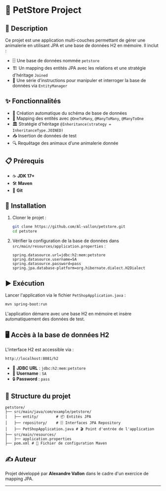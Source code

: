 # 🐾 PetStore Project

## 📌 Description

Ce projet est une application multi-couches permettant de gérer une animalerie en utilisant JPA et une base de données H2 en mémoire. Il inclut :

- 🗄️ Une base de données nommée `petstore`
- 🏗️ Un mapping des entités JPA avec les relations et une stratégie d'héritage `Joined`
- 🔄 Une série d'instructions pour manipuler et interroger la base de données via `EntityManager`

## ✨ Fonctionnalités

- 📜 Création automatique du schéma de base de données
- 🔗 Mapping des entités avec `@OneToMany`, `@ManyToMany`, `@ManyToOne`
- 🏛️ Stratégie d'héritage `@Inheritance(strategy = InheritanceType.JOINED)`
- 📥 Insertion de données de test
- 🔍 Requêtage des animaux d’une animalerie donnée

## 📋 Prérequis

- ☕ **JDK 17+**
- 🛠️ **Maven**
- 🐙 **Git**

## 🚀 Installation

1. Cloner le projet :
   ```sh
   git clone https://github.com/Al-vallon/petstore.git
   cd petstore
   ```
2. Vérifier la configuration de la base de données dans `src/main/resources/application.properties` :
   ```properties
   spring.datasource.url=jdbc:h2:mem:petstore
   spring.datasource.username=SA
   spring.datasource.password=pass
   spring.jpa.database-platform=org.hibernate.dialect.H2Dialect
   ```

## ▶️ Exécution

Lancer l'application via le fichier `PetShopApplication.java` :

```sh
mvn spring-boot:run
```

L'application démarre avec une base H2 en mémoire et insère automatiquement des données de test.

## 🖥️ Accès à la base de données H2

L'interface H2 est accessible via :

```sh
http://localhost:8081/h2
```

- 🔑 **JDBC URL** : `jdbc:h2:mem:petstore`
- 👤 **Username** : `SA`
- 🔒 **Password** : `pass`

## 📂 Structure du projet

```
petstore/
├── src/main/java/com/example/petstore/
│   ├── entity/        # 📦 Entités JPA
│   ├── repository/    # 🗄️ Interfaces JPA Repository
│   ├── PetShopApplication.java # 🎬 Point d'entrée de l'application
├── src/main/resources/
│   ├── application.properties
├── pom.xml # 📜 Fichier de configuration Maven
```

## ✍️ Auteur

Projet développé par **Alexandre Vallon** dans le cadre d'un exercice de mapping JPA.

---

